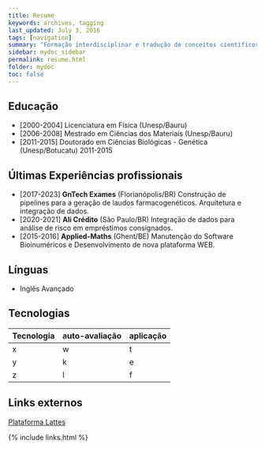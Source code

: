 ```yaml
---
title: Resume
keywords: archives, tagging
last_updated: July 3, 2016
tags: [navigation]
summary: "Formação interdisciplinar e tradução de conceitos científicos em práticas empresariais"
sidebar: mydoc_sidebar
permalink: resume.html
folder: mydoc
toc: false
---
```


## Educação
- \[2000-2004\] Licenciatura em Física (Unesp/Bauru)
- \[2006-2008\] Mestrado em Ciências dos Materiais (Unesp/Bauru)
- \[2011-2015\] Doutorado em Ciências Biológicas - Genética (Unesp/Botucatu) 2011-2015

## Últimas Experiências profissionais
- \[2017-2023\] **GnTech Exames** (Florianópolis/BR) Construção de pipelines para a geração de laudos farmacogenéticos. Arquitetura e integração de dados.
- \[2020-2021\] **Ali Crédito** (São Paulo/BR) Integração de dados para análise de risco em empréstimos consignados.
- \[2015-2016\] **Applied-Maths** (Ghent/BE) Manutenção do Software Bioinuméricos e Desenvolvimento de nova plataforma WEB.

## Línguas
- Inglês Avançado

## Tecnologias

| Tecnologia | auto-avaliação | aplicação |
|------------|----------------|-----------|
| x          | w              | t         |
| y          | k              | e         |
| z          | l              | f         |

## Links externos
[Plataforma Lattes](http://lattes.cnpq.br/4959316579603777)


{% include links.html %}
